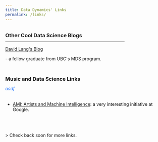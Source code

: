 ```yaml
---
title: Data Dynamics' Links
permalink: /links/
---
```

<br style="LINE-HEIGHT:5px">
<h3 style="LINE-HEIGHT:5px;">Other Cool Data Science Blogs</h3>
<hr width="75%" align="LEFT" color="#2676FF" background-color="#2676FF" noshade>
<a href="https://laingdk.github.io/">David Lang's Blog</a>
<p>      - a fellow graduate from UBC's MDS program.</p>
<br>
<h3 style="LINE-HEIGHT:5px;">Music and Data Science Links</h3>
<h6 style="color:#2676FF">asdf</h6>

- [AMI: Artists and Machine Intelligence](https://ami.withgoogle.com/): a very interesting initiative at Google.
<br>
<br>
<br>
> Check back soon for more links.
